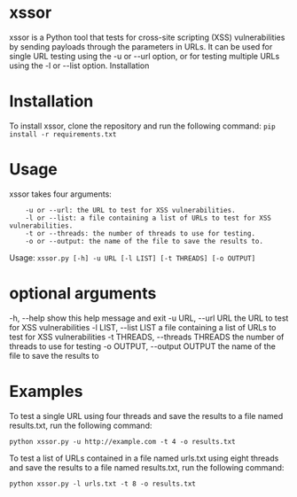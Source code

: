 # xssor
xssor is a Python tool that tests for cross-site scripting (XSS) vulnerabilities by sending payloads through the parameters in URLs. It can be used for single URL testing using the -u or --url option, or for testing multiple URLs using the -l or --list option.
Installation

# Installation
To install xssor, clone the repository and run the following command:
```pip install -r requirements.txt```

# Usage
xssor takes four arguments:
```
    -u or --url: the URL to test for XSS vulnerabilities.
    -l or --list: a file containing a list of URLs to test for XSS vulnerabilities.
    -t or --threads: the number of threads to use for testing.
    -o or --output: the name of the file to save the results to.
```
Usage: ```xssor.py [-h] -u URL [-l LIST] [-t THREADS] [-o OUTPUT]```

# optional arguments
  -h, --help            show this help message and exit
  -u URL, --url URL     the URL to test for XSS vulnerabilities
  -l LIST, --list LIST  a file containing a list of URLs to test for XSS vulnerabilities
  -t THREADS, --threads THREADS
                        the number of threads to use for testing
  -o OUTPUT, --output OUTPUT
                        the name of the file to save the results to

# Examples
To test a single URL using four threads and save the results to a file named results.txt, run the following command:

```python xssor.py -u http://example.com -t 4 -o results.txt```

To test a list of URLs contained in a file named urls.txt using eight threads and save the results to a file named results.txt, run the following command:

```python xssor.py -l urls.txt -t 8 -o results.txt```

